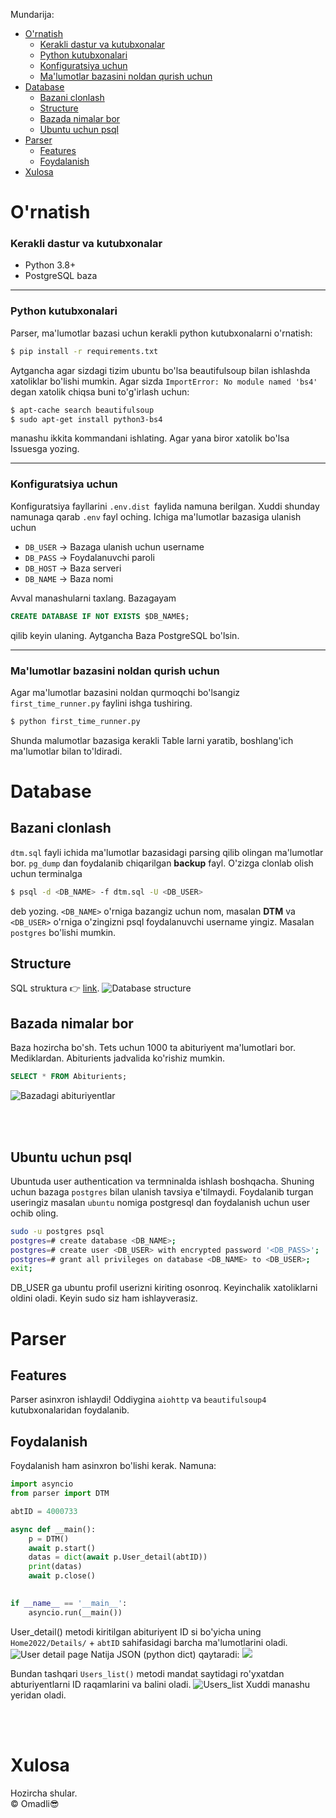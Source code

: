 Mundarija:
- [O'rnatish](#ornatish)
    - [Kerakli dastur va kutubxonalar](#kerakli-dastur-va-kutubxonalar)
    - [Python kutubxonalari](#python-kutubxonalari)
    - [Konfiguratsiya uchun](#konfiguratsiya-uchun)
    - [Ma'lumotlar bazasini noldan qurish uchun](#malumotlar-bazasini-noldan-qurish-uchun)
- [Database](#database)
  - [Bazani clonlash](#bazani-clonlash)
  - [Structure](#structure)
  - [Bazada nimalar bor](#bazada-nimalar-bor)
  - [Ubuntu uchun psql](#ubuntu-uchun-psql)
- [Parser](#parser)
  - [Features](#features)
  - [Foydalanish](#foydalanish)
- [Xulosa](#xulosa)

# O'rnatish
### Kerakli dastur va kutubxonalar
* Python 3.8+
* PostgreSQL baza

<hr>

### Python kutubxonalari
 Parser, ma'lumotlar bazasi uchun kerakli python kutubxonalarni o'rnatish:
```bash
$ pip install -r requirements.txt
```

Aytgancha agar sizdagi tizim ubuntu bo'lsa beautifulsoup bilan ishlashda xatoliklar bo'lishi mumkin. Agar sizda `ImportError: No module named 'bs4'` degan xatolik chiqsa buni to'g'irlash uchun:
```bash
$ apt-cache search beautifulsoup
$ sudo apt-get install python3-bs4
```
manashu ikkita kommandani ishlating. Agar yana biror xatolik bo'lsa Issuesga yozing.

<hr>

### Konfiguratsiya uchun
Konfiguratsiya fayllarini `.env.dist `faylida namuna berilgan. Xuddi shunday namunaga qarab `.env` fayl oching. Ichiga ma'lumotlar bazasiga ulanish uchun 
* `DB_USER` -> Bazaga ulanish uchun username 
* `DB_PASS` -> Foydalanuvchi paroli
* `DB_HOST` -> Baza serveri
* `DB_NAME` -> Baza nomi
  
Avval manashularni taxlang. Bazagayam
 ```sql
CREATE DATABASE IF NOT EXISTS $DB_NAME$;
```
qilib keyin ulaning. Aytgancha Baza PostgreSQL bo'lsin.
<hr>

### Ma'lumotlar bazasini noldan qurish uchun
Agar ma'lumotlar bazasini noldan qurmoqchi bo'lsangiz `first_time_runner.py` faylini ishga tushiring. 
```bash
$ python first_time_runner.py
```
Shunda malumotlar bazasiga kerakli Table larni yaratib, boshlang'ich ma'lumotlar bilan to'ldiradi.


# Database

## Bazani clonlash
`dtm.sql` fayli ichida ma'lumotlar bazasidagi parsing qilib olingan ma'lumotlar bor.
`pg_dump` dan foydalanib chiqarilgan __backup__ fayl.
O'zizga clonlab olish uchun terminalga
```bash
$ psql -d <DB_NAME> -f dtm.sql -U <DB_USER>
```
deb yozing. `<DB_NAME>` o'rniga bazangiz uchun nom, masalan __DTM__ va `<DB_USER>` o'rniga o'zingizni psql foydalanuvchi username yingiz. Masalan `postgres` bo'lishi mumkin.

## Structure
SQL struktura 👉 [link](https://drawsql.app/teams/omadli/diagrams/dtm).
<img src="./screenshots/db_structure.png" alt="Database structure">

## Bazada nimalar bor
Baza hozircha bo'sh. Tets uchun 1000 ta abituriyent ma'lumotlari bor. Mediklardan. Abiturients jadvalida ko'rishiz mumkin.
```SQL
SELECT * FROM Abiturients;
```
<img src="./screenshots/db_abiturients.png" alt="Bazadagi abituriyentlar">

<br/><br/>

## Ubuntu uchun psql
Ubuntuda user authentication va termninalda ishlash boshqacha.
Shuning uchun bazaga `postgres` bilan ulanish tavsiya e'tilmaydi.
Foydalanib turgan useringiz masalan `ubuntu` nomiga postgresql dan foydalanish uchun user ochib oling.
```bash
sudo -u postgres psql
postgres=# create database <DB_NAME>;
postgres=# create user <DB_USER> with encrypted password '<DB_PASS>';
postgres=# grant all privileges on database <DB_NAME> to <DB_USER>;
exit;
```
DB_USER ga ubuntu profil userizni kiriting osonroq.
Keyinchalik xatoliklarni oldini oladi.
Keyin sudo siz ham ishlayverasiz.

# Parser

## Features

Parser asinxron ishlaydi!
Oddiygina `aiohttp` va `beautifulsoup4` kutubxonalaridan foydalanib. 


## Foydalanish

Foydalanish ham asinxron bo'lishi kerak. Namuna:
```python
import asyncio
from parser import DTM

abtID = 4000733

async def __main():
    p = DTM()
    await p.start()
    datas = dict(await p.User_detail(abtID))
    print(datas)
    await p.close()
    

if __name__ == '__main__':
    asyncio.run(__main())
```

User_detail() metodi kiritilgan abituriyent ID si bo'yicha uning `Home2022/Details/` + `abtID` sahifasidagi barcha ma'lumotlarini oladi.
<img src="./screenshots/parser_User_detail2.jpg" alt="User detail page">
Natija JSON (python dict) qaytaradi:
<img src="./screenshots/parser_User_detail_example.jpg">


Bundan tashqari `Users_list()` metodi mandat saytidagi ro'yxatdan abturiyentlarni ID raqamlarini va balini oladi.
<img src="./screenshots/parser_Users_list.jpg" alt="Users_list"> Xuddi manashu yeridan oladi.

<br>
<br>

# Xulosa

Hozircha shular.
<br>
&copy; Omadli😎
